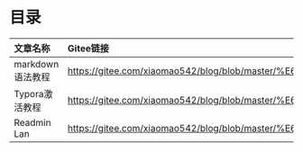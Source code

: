 # 目录
|文章名称|Gitee链接|Github链接|
|:---|:---|:---|
|markdown语法教程|https://gitee.com/xiaomao542/blog/blob/master/%E6%96%87%E7%AB%A0/markdown%E8%AF%AD%E6%B3%95%E6%95%99%E7%A8%8B.md |https://github.com/ffey/blog/blob/master/%E6%96%87%E7%AB%A0/markdown%E8%AF%AD%E6%B3%95%E6%95%99%E7%A8%8B.md|
|Typora激活教程|https://gitee.com/xiaomao542/blog/blob/master/%E6%96%87%E7%AB%A0/Typora%E6%BF%80%E6%B4%BB%E6%95%99%E7%A8%8B.md|https://github.com/ffey/blog/blob/master/%E6%96%87%E7%AB%A0/Typora%E6%BF%80%E6%B4%BB%E6%95%99%E7%A8%8B|https://github.com/ffey/blog/blob/master/%E6%96%87%E7%AB%A0/Typora%E6%BF%80%E6%B4%BB%E6%95%99%E7%A8%8B|
|Readmin Lan|https://gitee.com/xiaomao542/blog/blob/master/%E6%96%87%E7%AB%A0/Radmin%20Lan.md|https://github.com/ffey/blog/blob/master/%E6%96%87%E7%AB%A0/Radmin%20Lan.md|